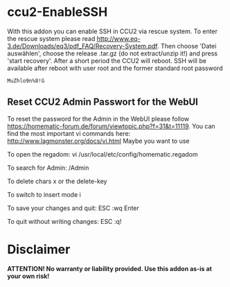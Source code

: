 # ccu2-EnableSSH
With this addon you can enable SSH in CCU2 via rescue system. To enter the rescue system please read http://www.eq-3.de/Downloads/eq3/pdf_FAQ/Recovery-System.pdf. Then choose 'Datei auswählen', choose the release .tar.gz (do not extract/unzip it!) and press 'start recovery'. After a short period the CCU2 will reboot. SSH will be available after reboot with user root and the former standard root password 
```
MuZhlo9n%8!G
```

## Reset CCU2 Admin Passwort for the WebUI
To reset the password for the Admin in the WebUI please follow https://homematic-forum.de/forum/viewtopic.php?f=31&t=11119. You can find the most important vi commands here: http://www.lagmonster.org/docs/vi.html
Maybe you want to use

To open the regadom:
vi /usr/local/etc/config/homematic.regadom

To search for Admin:
/Admin

To delete chars
x or the delete-key

To switch to insert mode
i

To save your changes and quit:
ESC :wq Enter

To quit without writing changes:
ESC :q!

Disclaimer
======
**ATTENTION! No warranty or liability provided. Use this addon as-is at your own risk!**
